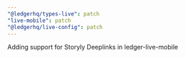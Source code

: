 ```yaml
---
"@ledgerhq/types-live": patch
"live-mobile": patch
"@ledgerhq/live-config": patch
---
```


Adding support for Storyly Deeplinks in ledger-live-mobile

